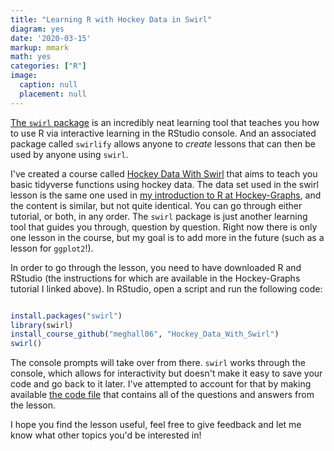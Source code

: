 ```yaml
---
title: "Learning R with Hockey Data in Swirl"
diagram: yes
date: '2020-03-15'
markup: mmark
math: yes
categories: ["R"]
image:
  caption: null
  placement: null
---
```


<a href="https://swirlstats.com/" target="_blank">The `swirl` package</a> is an incredibly neat learning tool that teaches you how to use R via interactive learning in the RStudio console. And an associated package called `swirlify` allows anyone to *create* lessons that can then be used by anyone using `swirl`.

I've created a course called <a href="https://github.com/meghall06/Hockey_Data_With_Swirl" target="_blank">Hockey Data With Swirl</a> that aims to teach you basic tidyverse functions using hockey data. The data set used in the swirl lesson is the same one used in <a href="https://hockey-graphs.com/2019/12/11/an-introduction-to-r-with-hockey-data/" target="_blank">my introduction to R at Hockey-Graphs</a>, and the content is similar, but not quite identical. You can go through either tutorial, or both, in any order. The `swirl` package is just another learning tool that guides you through, question by question. Right now there is only one lesson in the course, but my goal is to add more in the future (such as a lesson for `ggplot2`!).

In order to go through the lesson, you need to have downloaded R and RStudio (the instructions for which are available in the Hockey-Graphs tutorial I linked above). In RStudio, open a script and run the following code:

```r

install.packages("swirl")
library(swirl)
install_course_github("meghall06", "Hockey_Data_With_Swirl")
swirl()

```

The console prompts will take over from there. `swirl` works through the console, which allows for interactivity but doesn't make it easy to save your code and go back to it later. I've attempted to account for that by making available <a href="https://github.com/meghall06/Hockey_Data_With_Swirl/blob/master/swirl_lesson_one.R" target="_blank">the code file</a> that contains all of the questions and answers from the lesson.

I hope you find the lesson useful, feel free to give feedback and let me know what other topics you'd be interested in!